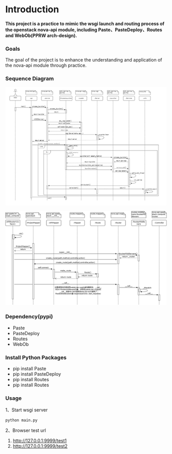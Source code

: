 # Introduction
**This project is a practice to mimic the wsgi launch and routing process of the openstack nova-api module, including Paste、PasteDeploy、Routes and WebOb(PPRW arch-design).**

### Goals
The goal of the project is to enhance the understanding and application of the nova-api module through practice.

### Sequence Diagram
![nova-api start](./assets/nova-api-start.png)

![routes process](./assets/routes.drawio.png)

### Dependency(pypi)
- Paste
- PasteDeploy
- Routes
- WebOb

### Install Python Packages
- pip install Paste
- pip install PasteDeploy
- pip install Routes
- pip install Routes
### Usage
1、Start wsgi server
```
python main.py
```
2、Browser test url
1. http://127.0.0.1:9999/test1
2. http://127.0.0.1:9999/test2